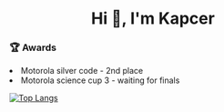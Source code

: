<h1 align="center">Hi 👋, I'm Kapcer</h1>

<h3>🏆 Awards</h3>
<p align="left">
  <li>Motorola silver code - 2nd place</li>
  <li>Motorola science cup 3 - waiting for finals</li>
</p>

[![Top Langs](https://github-readme-stats.vercel.app/api/top-langs/?username=kacpereqo)](https://github.com/anuraghazra/github-readme-stats)
